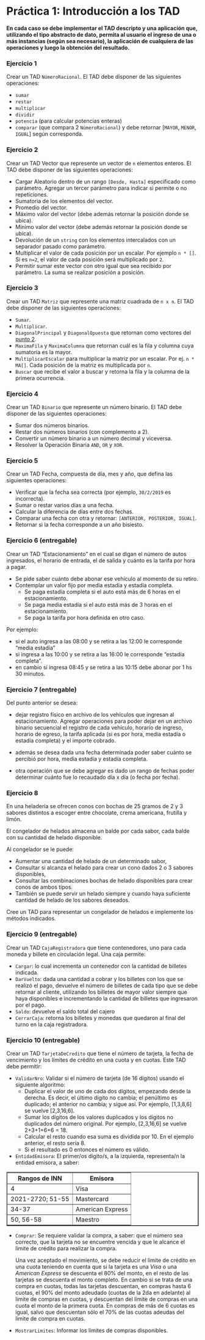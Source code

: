 # Práctica 1: Introducción a los TAD

**En cada caso se debe implementar el TAD descripto y una aplicación que, utilizando el tipo
abstracto de dato, permita al usuario el ingreso de una o más instancias (según sea
necesario), la aplicación de cualquiera de las operaciones y luego la obtención del resultado.**


### Ejercicio 1
Crear un TAD `NúmeroRacional`. El TAD debe disponer de las siguientes operaciones:
* `sumar`
* `restar`
* `multiplicar`
* `dividir`
* `potencia` (para calcular potencias enteras)
* `comparar` (que compara 2 `NúmeroRacional`) y debe retornar [`MAYOR`, `MENOR`, `IGUAL`] según corresponda.


### Ejercicio 2
Crear un TAD Vector que represente un vector de `n` elementos enteros. El TAD debe
disponer de las siguientes operaciones:

* Cargar Aleatorio dentro de un rango `[Desde, Hasta]` especificado como parámetro.
Agregar un tercer parámetro para indicar si permite o no repeticiones.
* Sumatoria de los elementos del vector.
* Promedio del vector.
* Máximo valor del vector (debe además retornar la posición donde se ubica).
* Mínimo valor del vector (debe además retornar la posición donde se ubica).
* Devolución de un `string` con los elementos intercalados con un separador pasado
como parámetro.
* Multiplicar el valor de cada posición por un escalar. Por ejemplo `n * []`.  Si es `n=2`, el valor de cada posición será multiplicado por `2`.
* Permitir sumar este vector con otro igual que sea recibido por parámetro.  La suma se realizar posición a posición.


### Ejercicio 3
Crear un TAD `Matriz` que represente una matriz cuadrada de `n x n`. El TAD debe disponer de
las siguientes operaciones:
* `Sumar`.
* `Multiplicar`.
* `DiagonalPrincipal` y `DiagonalOpuesta` que retornan como vectores del [punto 2](#ejercicio-2).
* `MaximaFila` y `MaximaColumna` que retornan cuál es la fila y columna cuya sumatoria
es la mayor.
* `MultiplicarEscalar` para multiplicar la matriz por un escalar.  Por ej. `n * MA[]`.  Cada posición de la matriz es multiplicada por `n`.
* `Buscar` que recibe el valor a buscar y retorna la fila y la columna de la primera ocurrencia.


### Ejercicio 4
Crear un TAD `Binario` que represente un número binario. El TAD debe disponer de las
siguientes operaciones:

* Sumar dos números binarios.
* Restar dos números binarios (con complemento a 2).
* Convertir un número binario a un número decimal y viceversa.
* Resolver la Operación Binaria `AND`, `OR` y `XOR`.


### Ejercicio 5
Crear un TAD Fecha, compuesta de día, mes y año, que defina las siguientes operaciones:

* Verificar que la fecha sea correcta (por ejemplo, `30/2/2019` es incorrecta).
* Sumar o restar varios días a una fecha.
* Calcular la diferencia de días entre dos fechas.
* Comparar una fecha con otra y retornar: `[ANTERIOR, POSTERIOR, IGUAL]`.
* Retornar si la fecha corresponde a un año bisiesto.

### Ejercicio 6 (entregable)
Crear un TAD “Estacionamiento” en el cual se digan el número de autos ingresados, el
horario de entrada, el de salida y cuánto es la tarifa por hora a pagar.

* Se pide saber cuánto debe abonar ese vehículo al momento de su retiro.
* Contemplar un valor fijo por media estadía y estadía completa.
  * Se paga estadía completa si el auto está más de 6 horas en el estacionamiento.
  * Se paga media estadía si el auto está más de 3 horas en el estacionamiento.
  * Se paga la tarifa por hora definida en otro caso.

Por ejemplo: 
* si el auto ingresa a las 08:00 y se retira a las 12:00 le corresponde “media estadía”
* si ingresa a las 10:00 y se retira a las 16:00 le corresponde “estadía completa”. 
* en cambio sí ingresa 08:45 y se retira a las 10:15 debe abonar por 1 hs 30 minutos.


### Ejercicio 7 (entregable)
Del punto anterior se desea:

* dejar registro físico en archivo de los vehículos que ingresan
al estacionamiento.  Agregar operaciones para poder dejar en un archivo binario secuencial 
el registro de cada vehículo, horario de ingreso, horario de egreso, la tarifa aplicada 
(si es por hora, media estadía o estadía completa) y el importe cobrado.

* además se desea dada una fecha determinada poder saber cuánto se percibió por hora, media
estadía y estadía completa.

* otra operación que se debe agregar es dado un rango de fechas poder determinar cuánto fue
lo recaudado día x día (o fecha por fecha).
  

### Ejercicio 8
En una heladería se ofrecen conos con bochas de 25 gramos de 2 y 3 sabores distintos a escoger
entre chocolate, crema americana, frutilla y limón.

El congelador de helados almacena un balde por cada
sabor, cada balde con su cantidad de helado disponible.

Al congelador se le puede:

* Aumentar una cantidad de helado de un determinado sabor, 
* Consultar si alcanza el helado para crear un cono dados 2 o 3 sabores disponibles,
* Consultar las combinaciones bochas de helado disponibles para crear conos de ambos tipos.
* También se puede servir un helado siempre y cuando haya suficiente cantidad de helado de los sabores deseados.

Cree un TAD para representar un congelador de helados e implemente los métodos indicados.

### Ejercicio 9 (entregable)
Crear un TAD `CajaRegistradora` que tiene contenedores, uno para cada moneda y billete en circulación legal. Una caja permite:
* `Cargar`: lo cual incrementa un contenedor con la cantidad de billetes indicada.
* `DarVuelto`: dada una cantidad a cobrar y los billetes con los que se realizó el pago, devuelve el número de billetes de cada tipo que se debe retornar al cliente, utilizando los billetes de mayor valor siempre que haya disponibles e incrementando la cantidad de billetes que ingresaron por el pago.
* `Saldo`: devuelve el saldo total del cajero 
* `CerrarCaja`: retorna los billetes y monedas que quedaron al final del turno en la caja registradora.

### Ejercicio 10 (entregable)

Crear un TAD `TarjetaDeCredito` que tiene el número de tarjeta, la fecha de vencimiento y los límites de crédito en una cuota y en cuotas. Este TAD debe permitir:
* `ValidarNro`: Validar si el número de tarjeta (de 16 dígitos) usando el siguiente algoritmo:
  -	Duplicar el valor de uno de cada dos dígitos, empezando desde la derecha. Es decir, el último dígito no cambia; el penúltimo es duplicado; el anterior no cambia; y sigue así. Por ejemplo, [1,3,8,6] se vuelve [2,3,16,6].
  -	Sumar los dígitos de los valores duplicados y los dígitos no duplicados del número original. Por ejemplo, [2,3,16,6] se vuelve 2+3+1+6+6 = 18.
  -	Calcular el resto cuando esa suma es dividida por 10. En el ejemplo anterior, el resto sería 8.
  - Si el resultado es 0 entonces el número es válido.
* `EntidadEmisora`: El primer/os digito/s, a la izquierda, representa/n la entidad emisora, a saber:

<table border="2" align="center">
  <tr>  
  <th> Rangos de INN</th>
  <th> Emisora</th>
  </tr>
  <tr>
    <td>4</td>
    <td>Visa</td>
  </tr>
  <tr>
    <td>2021-2720; 51-55</td>
    <td>Mastercard</td>
  </tr>
   <tr>
    <td>34-37</td>
    <td>American Express</td>
  </tr>    
  <tr>
    <td>50, 56-58</td>
    <td>Maestro</td>
  </tr>
</table>

* `Comprar`: Se requiere validar la compra, a saber: 
  que el número sea correcto, que la tarjeta no se encuentre vencida y que le alcance el límite de crédito para realizar la compra. 
  
  Una vez aceptado el movimiento, se debe reducir el límite de crédito en una cuota teniendo en cuenta que si la tarjeta es una *Visa* o una *American Express* se descuenta el 80% del monto, en el resto de las tarjetas se descuenta el monto completo. 
  En cambio si se trata de una compra en cuotas, todas las tarjetas descuentan, en compras hasta 6 cuotas, el 90% del monto adeudado (cuotas de la 2da en adelante) al limite de compras en cuotas, y descuentan del límite de compras en una cuota el monto de la primera cuota. En compras de más de 6 cuotas es igual, salvo que descuentan sólo el 70% de las cuotas adeudas del limite de compra en cuotas.

* `MostrarLimites`: Informar los límites de compras disponibles.

